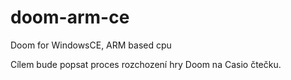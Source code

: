 # doom-arm-ce
Doom for WindowsCE, ARM based cpu

Cílem bude popsat proces rozchození hry Doom na Casio čtečku.
